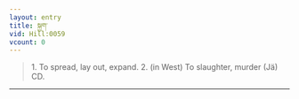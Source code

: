 ```yaml
---
layout: entry
title: སྐྱག་
vid: Hill:0059
vcount: 0
---
```

> 1\. To spread, lay out, expand\. 2\. (in West) To slaughter, murder (Jä) CD\.


---

